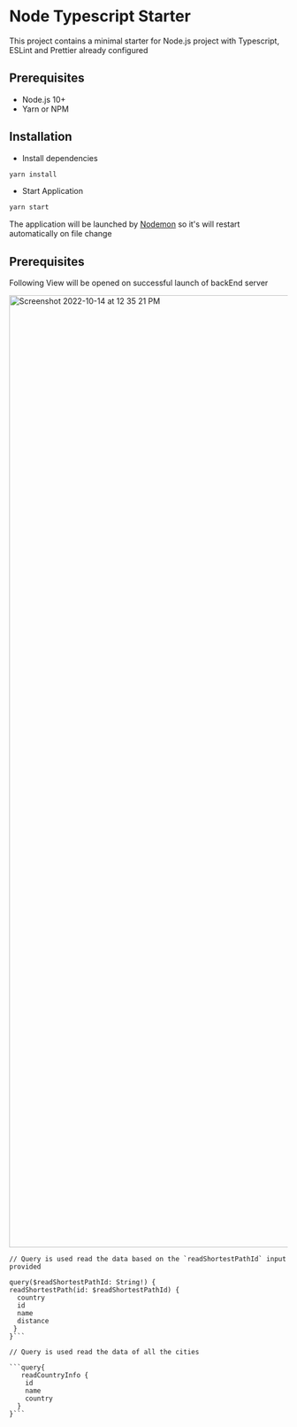 # Node Typescript Starter

This project contains a minimal starter for Node.js project with Typescript, ESLint and Prettier already configured

## Prerequisites
- Node.js 10+
- Yarn or NPM

## Installation
- Install dependencies
```bash
yarn install
```
- Start Application
```bash
yarn start
```
The application will be launched by [Nodemon](https://nodemon.com) so it's will restart automatically on file change

## Prerequisites

Following View will be opened on successful launch of backEnd server


<img width="1720" alt="Screenshot 2022-10-14 at 12 35 21 PM" src="https://user-images.githubusercontent.com/36517208/195783817-6429bfca-81d3-4e93-9e8e-fe3e73906431.png">

```
// Query is used read the data based on the `readShortestPathId` input provided

query($readShortestPathId: String!) {
readShortestPath(id: $readShortestPathId) {
  country
  id
  name
  distance
 }
}```

// Query is used read the data of all the cities

```query{
   readCountryInfo {
    id
    name
    country
  }
}```

